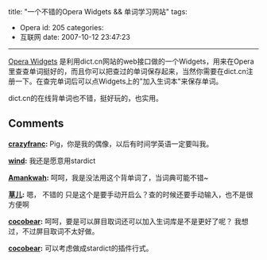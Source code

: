 title: "一个不错的Opera Widgets && 单词学习网站"
tags:
  - Opera
id: 205
categories:
  - 互联网
date: 2007-10-12 23:47:23
---

[Opera Widgets](http://widgets.opera.com/widget/5709)
是利用dict.cn网站的web接口做的一个Widgets，用来在Opera里查查单词挺好的，而且你可以把查过的单词保存起来，当然你需要在dict.cn注册一下。在查完单词后可以点Widgets上的"加入生词本"来保存单词。

dict.cn的在线背单词也不错，挺好玩的，也实用。
## Comments

**[crazyfranc](#2001 "2007-10-16 21:55:56"):** Pig，你是我的偶像，以后有时间学英语一定要叫我。

**[wind](#1969 "2007-10-13 23:15:55"):** 我还是愿意用stardict

**[Amankwah](#1963 "2007-10-13 09:23:06"):** 呵呵，我是没法用这个背单词了，当词典可能不错~

**[草儿](#2022 "2007-10-18 11:40:07"):** 嗯， 不错的 只是这个是要手动开启么？查的时候还要手动输入，也不是很方便啊

**[cocobear](#2024 "2007-10-18 13:23:10"):** 呵呵，要是可以屏目取词还可以加入生词库是不是更好了呢？ 我想过，不过屏目取词不太好做。

**[cocobear](#2025 "2007-10-18 13:23:51"):** 可以考虑做成stardict的插件行式。

